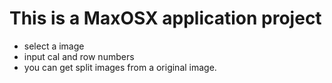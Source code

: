 # This is a MaxOSX application project
- select a image
- input cal and row numbers
- you can get split images from a original image.

